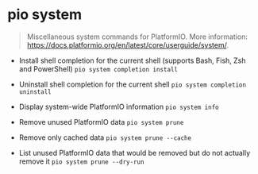 # pio system
> Miscellaneous system commands for PlatformIO.
> More information: <https://docs.platformio.org/en/latest/core/userguide/system/>.

- Install shell completion for the current shell (supports Bash, Fish, Zsh and PowerShell)
`pio system completion install`

- Uninstall shell completion for the current shell
`pio system completion uninstall`

- Display system-wide PlatformIO information
`pio system info`

- Remove unused PlatformIO data
`pio system prune`

- Remove only cached data
`pio system prune --cache`

- List unused PlatformIO data that would be removed but do not actually remove it
`pio system prune --dry-run`
